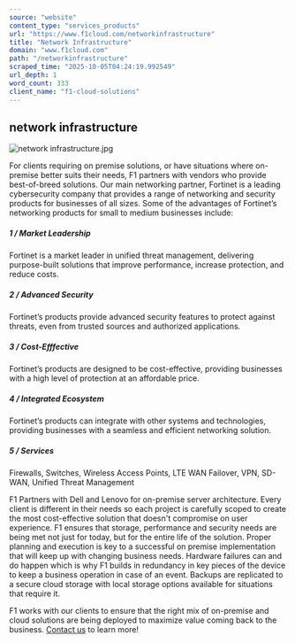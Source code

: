 ```yaml
---
source: "website"
content_type: "services_products"
url: "https://www.f1cloud.com/networkinfrastructure"
title: "Network Infrastructure"
domain: "www.f1cloud.com"
path: "/networkinfrastructure"
scraped_time: "2025-10-05T04:24:19.992549"
url_depth: 1
word_count: 333
client_name: "f1-cloud-solutions"
---
```


## network infrastructure

![network infrastructure.jpg](https://static.wixstatic.com/media/b1d4ba_5f6dda6dfde74d2083c13b3c49a053e9~mv2.jpg/v1/fill/w_513,h_342,al_c,q_80,usm_0.66_1.00_0.01,enc_avif,quality_auto/network%20infrastructure.jpg)

For clients requiring on premise solutions, or have situations where on-premise better suits their needs, F1 partners with vendors who provide best-of-breed solutions. Our main networking partner, Fortinet is a leading cybersecurity company that provides a range of networking and security products for businesses of all sizes. Some of the advantages of Fortinet’s networking products for small to medium businesses include:

##### 1 / Market Leadership

Fortinet is a market leader in unified threat management, delivering purpose-built solutions that improve performance, increase protection, and reduce costs.

##### 2 / Advanced Security

Fortinet’s products provide advanced security features to protect against threats, even from trusted sources and authorized applications.

##### 3 / Cost-Efffective

Fortinet’s products are designed to be cost-effective, providing businesses with a high level of protection at an affordable price.

##### 4 / Integrated Ecosystem

Fortinet’s products can integrate with other systems and technologies, providing businesses with a seamless and efficient networking solution.

##### 5 / Services

Firewalls, Switches, Wireless Access Points, LTE WAN Failover, VPN, SD-WAN, Unified Threat Management

F1 Partners with Dell and Lenovo for on-premise server architecture. Every client is different in their needs so each project is carefully scoped to create the most cost-effective solution that doesn't compromise on user experience.  F1 ensures that storage, performance and security needs are being met not just for today, but for the entire life of the solution. Proper planning and execution is key to a successful on premise implementation that will keep up with changing business needs. Hardware failures can and do happen which is why F1 builds in redundancy in key pieces of the device to keep a business operation in case of an event. Backups are replicated to a secure cloud storage with local storage options available for situations that require it.

F1 works with our clients to ensure that the right mix of on-premise and cloud solutions are being deployed to maximize value coming back to the business. [Contact us](https://www.f1cloud.com/contact) to learn more!